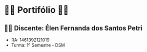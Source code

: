 # :woman_technologist:	Portifólio :woman_technologist:	

## :woman_student: Discente:  Élen Fernanda dos Santos Petri
* RA: 1461392121019
* Turma: 1º Semestre - DSM
